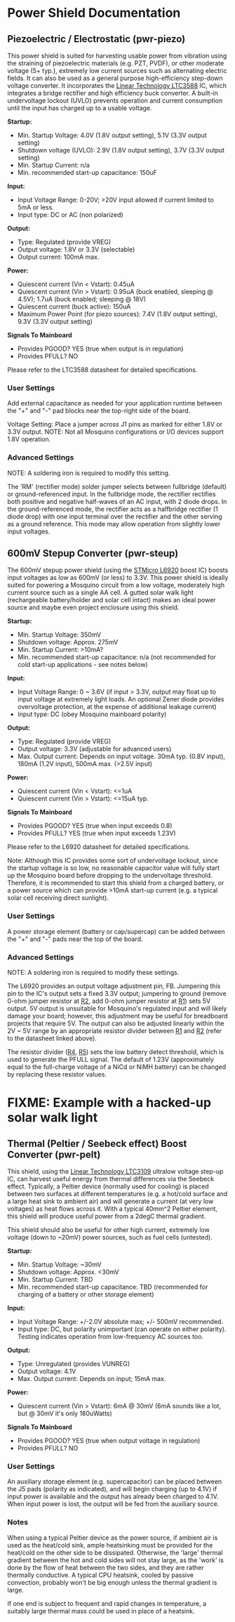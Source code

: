 # Power Shield Documentation #

## Piezoelectric / Electrostatic (pwr-piezo) ##

This power shield is suited for harvesting usable power from vibration using the straining of piezoelectric materials (e.g. PZT, PVDF), or other moderate voltage (5+ typ.), extremely low current sources such as alternating electric fields. It can also be used as a general purpose high-efficiency step-down voltage converter. It incorporates the [Linear Technology LTC3588](http://www.linear.com/product/LTC3588-1) IC, which integrates a bridge rectifier and high efficiency buck converter. A built-in undervoltage lockout (UVLO) prevents operation and current consumption until the input has charged up to a usable voltage.

**Startup:**
  * Min. Startup Voltage: 4.0V (1.8V output setting), 5.1V (3.3V output setting)
  * Shutdown voltage (UVLO): 2.9V (1.8V output setting), 3.7V (3.3V output setting)
  * Min. Startup Current: n/a
  * Min. recommended start-up capacitance: 150uF

**Input:**
  * Input Voltage Range: 0-20V; >20V input allowed if current limited to 5mA or less.
  * Input type: DC or AC (non polarized)

**Output:**
  * Type: Regulated (provide VREG)
  * Output voltage: 1.8V or 3.3V (selectable)
  * Output current: 100mA max.

**Power:**
  * Quiescent current (Vin < Vstart): 0.45uA
  * Quiescent current (Vin > Vstart): 0.95uA (buck enabled, sleeping @ 4.5V); 1.7uA (buck enabled; sleeping @ 18V)
  * Quiescent current (buck active): 150uA
  * Maximum Power Point (for piezo sources): 7.4V (1.8V output setting), 9.3V (3.3V output setting)

**Signals To Mainboard**
  * Provides PGOOD? YES (true when output is in regulation)
  * Provides PFULL? NO

Please refer to the LTC3588 datasheet for detailed specifications.

### User Settings ###

Add external capacitance as needed for your application runtime between the "+" and "-" pad blocks near the top-right side of the board.

Voltage Setting: Place a jumper across J1 pins as marked for either 1.8V or 3.3V output. NOTE: Not all Mosquino configurations or I/O devices support 1.8V operation.

### Advanced Settings ###

NOTE: A soldering iron is required to modify this setting.

The 'RM' (rectifier mode) solder jumper selects between fullbridge (default) or ground-referenced input. In the fullbridge mode, the rectifier rectifies both positive and negative half-waves of an AC input, with 2 diode drops. In the ground-referenced mode, the rectifier acts as a halfbridge rectifier (1 diode drop) with one input terminal over the rectifier and the other serving as a ground reference. This mode may allow operation from slightly lower input voltages.


## 600mV Stepup Converter (pwr-steup) ##

The 600mV stepup power shield (using the [STMicro L6920](http://www.st.com/internet/analog/product/75172.jsp) boost IC) boosts input voltages as low as 600mV (or less) to 3.3V. This power shield is ideally suited for powering a Mosquino circuit from a low voltage, moderately high current source such as a single AA cell. A gutted solar walk light (rechargeable battery/holder and solar cell intact) makes an ideal power source and maybe even project enclosure using this shield.

**Startup:**
  * Min. Startup Voltage: 350mV
  * Shutdown voltage: Approx. 275mV
  * Min. Startup Current: >10mA?
  * Min. recommended start-up capacitance: n/a (not recommended for cold start-up applications - see notes below)

**Input:**
  * Input Voltage Range: 0 ~ 3.6V (if input > 3.3V, output may float up to input voltage at extremely light loads. An optional Zener diode provides overvoltage protection, at the expense of additional leakage current)
  * Input type: DC (obey Mosquino mainboard polarity)

**Output:**
  * Type: Regulated (provide VREG)
  * Output voltage: 3.3V (adjustable for advanced users)
  * Max. Output current: Depends on input voltage. 30mA typ. (0.8V input), 180mA (1.2V input), 500mA max. (>2.5V input)

**Power:**
  * Quiescent current (Vin < Vstart): <=1uA
  * Quiescent current (Vin > Vstart): <=15uA typ.

**Signals To Mainboard**
  * Provides PGOOD? YES (true when input exceeds 0.8)
  * Provides PFULL? YES (true when input exceeds 1.23V)


Please refer to the L6920 datasheet for detailed specifications.

Note: Although this IC provides some sort of undervoltage lockout, since the startup voltage is so low, no reasonable capacitor value will fully start up the Mosquino board before dropping to the undervoltage threshold. Therefore, it is recommended to start this shield from a charged battery, or a power source which can provide >10mA start-up current (e.g. a typical solar cell receiving direct sunlight).

### User Settings ###

A power storage element (battery or cap/supercap) can be added between the "+" and "-" pads near the top of the board.

### Advanced Settings ###

NOTE: A soldering iron is required to modify these settings.

The L6920 provides an output voltage adjustment pin, FB. Jumpering this pin to the IC's output sets a fixed 3.3V output; jumpering to ground (remove 0-ohm jumper resistor at [R2](https://code.google.com/p/mosquino/source/detail?r=2), add 0-ohm jumper resistor at [R1](https://code.google.com/p/mosquino/source/detail?r=1)) sets 5V output. 5V output is unsuitable for Mosquino's regulated input and will likely damage your board; however, this adjustment may be useful for breadboard projects that require 5V. The output can also be adjusted linearly within the 2V ~ 5V range by an appropriate resistor divider between [R1](https://code.google.com/p/mosquino/source/detail?r=1) and [R2](https://code.google.com/p/mosquino/source/detail?r=2) (refer to the datasheet linked above).

The resistor divider ([R4](https://code.google.com/p/mosquino/source/detail?r=4), [R5](https://code.google.com/p/mosquino/source/detail?r=5)) sets the low battery detect threshold, which is used to generate the PFULL signal. The default of 1.23V (approximately equal to the full-charge voltage of a NiCd or NiMH battery) can be changed by replacing these resistor values.

# FIXME: Example with a hacked-up solar walk light


## Thermal (Peltier / Seebeck effect) Boost Converter (pwr-pelt) ##

This shield, using the [Linear Technology LTC3109](http://www.linear.com/product/LTC3109) ultralow voltage step-up IC, can harvest useful energy from thermal differences via the Seebeck effect. Typically, a Peltier device (normally used for cooling) is placed between two surfaces at different temperatures (e.g. a hot/cold surface and a large heat sink to ambient air) and will generate a current (at very low voltages) as heat flows across it. With a typical 40mm^2 Peltier element, this shield will produce useful power from a 2degC thermal gradient.

This shield should also be useful for other high current, extremely low voltage (down to ~20mV) power sources, such as fuel cells (untested).


**Startup:**
  * Min. Startup Voltage: ~30mV
  * Shutdown voltage: Approx. <30mV
  * Min. Startup Current: TBD
  * Min. recommended start-up capacitance: TBD (recommended for charging of a battery or other storage element)

**Input:**
  * Input Voltage Range: +/-2.0V absolute max; +/- 500mV recommended.
  * Input type: DC, but polarity unimportant (can operate on either polarity). Testing indicates operation from low-frequency AC sources too.

**Output:**
  * Type: Unregulated (provides VUNREG)
  * Output voltage: 4.1V
  * Max. Output current: Depends on input; 15mA max.

**Power:**
  * Quiescent current (Vin > Vstart): 6mA @ 30mV (6mA sounds like a lot, but @ 30mV it's only 180uWatts)

**Signals To Mainboard**
  * Provides PGOOD? YES (true when output voltage in regulation)
  * Provides PFULL? NO


### User Settings ###

An auxiliary storage element (e.g. supercapacitor) can be placed between the J5 pads (polarity as indicated), and will begin charging (up to 4.1V) if input power is available and the output has already been charged to 4.1V. When input power is lost, the output will be fed from the auxiliary source.

### Notes ###

When using a typical Peltier device as the power source, if ambient air is used as the heat/cold sink, ample heatsinking must be provided for the heat/cold on the other side to be dissipated. Otherwise, the 'large' thermal gradient between the hot and cold sides will not stay large, as the 'work' is done by the flow of heat between the two sides, and they are rather thermally conductive. A typical CPU heatsink, cooled by passive convection, probably won't be big enough unless the thermal gradient is large.

If one end is subject to frequent and rapid changes in temperature, a suitably large thermal mass could be used in place of a heatsink.